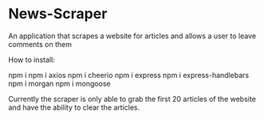 # News-Scraper
An application that scrapes a website for articles and allows a user to leave comments on them



How to install:

npm i
npm i axios
npm i cheerio
npm i express
npm i express-handlebars
npm i morgan
npm i mongoose



Currently the scraper is only able to grab the first 20 articles of the website and have the ability to clear the articles.